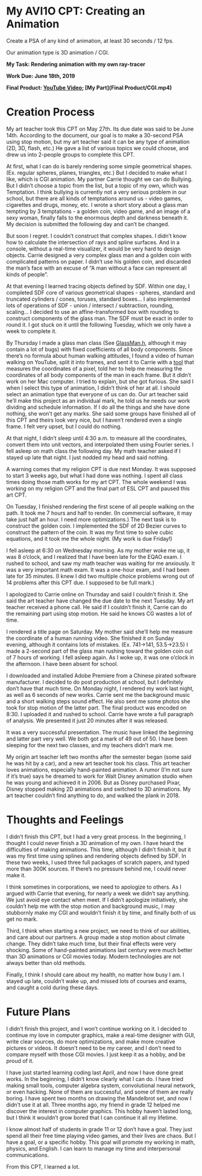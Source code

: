# My AVI1O CPT: Creating an Animation

Create a PSA of any kind of animation, at least 30 seconds / 12 fps.

Our animation type is 3D animation / CGI.

**My Task: Rendering animation with my own ray-tracer**

**Work Due: June 18th, 2019**

**Final Product: [YouTube Video](https://www.youtube.com/watch?v=ZQ4x4_ZViqo&feature=youtu.be); [My Part](Final Product/CGI.mp4)**


# Creation Process

My art teacher took this CPT on May 27th. Its due date was said to be June 14th. According to the document, our goal is to make a 30-second PSA using stop motion, but my art teacher said it can be any type of animation (2D, 3D, flash, etc.) He gave a list of various topics we could choose, and drew us into 2-people groups to complete this CPT. 

At first, what I can do is barely rendering some simple geometrical shapes. (Ex. regular spheres, planes, triangles, etc.) But I decided to make what I like, which is CGI animation. My partner Carrie thought we can do Bullying. But I didn’t choose a topic from the list, but a topic of my own, which was Temptation. I think bullying is currently not a very serious problem in our school, but there are all kinds of temptations around us - video games, cigarettes and drugs, money, etc. I wrote a short story about a glass man tempting by 3 temptations - a golden coin, video game, and an image of a sexy woman, finally falls to the enormous depth and darkness beneath it. My decision is submitted the following day and can’t be changed. 

But soon I regret. I couldn’t construct that complex shapes. I didn’t know how to calculate the intersection of rays and spline surfaces. And in a console, without a real-time visualizer, it would be very hard to design objects. Carrie designed a very complex glass man and a golden coin with complicated patterns on paper. I didn’t use his golden coin, and discarded the man’s face with an excuse of “A man without a face can represent all kinds of people”. 

At that evening I learned tracing objects defined by SDF. Within one day, I completed SDF core of various geometrical shapes - spheres, standard and truncated cylinders / cones, toruses, standard boxes… I also implemented lots of operations of SDF - union / intersect / subtraction, rounding, scaling… I decided to use an affine-transformed box with rounding to construct components of the glass man. The SDF must be exact in order to round it. I got stuck on it until the following Tuesday, which we only have a week to complete it. 

By Thursday I made a glass man class (See [GlassMan.h](GlassMan.h), although it may contain a lot of bugs) with fixed coefficients of all body components. Since there’s no formula about human walking attitudes, I found a video of human walking on YouTube, split it into frames, and sent it to Carrie with a [tool](GetCoordinate.html) that measures the coordinates of a pixel, told her to help me measuring the coordinates of all body components of the man in each frame. But it didn’t work on her Mac computer. I tried to explain, but she got furious. She said I when I select this type of animation, I didn’t think of her at all. I should select an animation type that everyone of us can do. Our art teacher said he’ll make this project as an individual mark, he told us he needs our work dividing and schedule information. If I do all the things and she have done nothing, she won’t get any marks. She said some groups have finished all of this CPT and theirs look very nice, but I haven’t rendered even a single frame. I felt very upset, but I could do nothing. 

At that night, I didn’t sleep until 4:30 a.m. to measure all the coordinates, convert them into unit vectors, and interpolated them using Fourier series. I fell asleep on math class the following day. My math teacher asked if I stayed up late that night. I just nodded my head and said nothing. 

A warning comes that my religion CPT is due next Monday. It was supposed to start 3 weeks ago, but what I had done was nothing. I spent all class times doing those math works for my art CPT. The whole weekend I was working on my religion CPT and the final part of ESL CPT and paused this art CPT. 

On Tuesday, I finished rendering the first scene of all people walking on the path. It took me 7 hours and half to render. (In commercial software, it may take just half an hour. I need more optimizations.) The next task is to construct the golden coin. I implemented the SDF of 2D Bezier curves to construct the pattern of the coin. It was my first time to solve cubic equations, and it took me the whole night. (My work is due Friday!)

I fell asleep at 6:30 on Wednesday morning. As my mother woke me up, it was 8 o’clock, and I realized that I have been late for the EQAO exam. I rushed to school, and saw my math teacher was waiting for me anxiously. It was a very important math exam. It was a one-hour exam, and I had been late for 35 minutes. (I knew I did two multiple choice problems wrong out of 14 problems after this CPT due. I supposed to be full mark.) 

I apologized to Carrie online on Thursday and said I couldn’t finish it. She said the art teacher have changed the due date to the next Tuesday. My art teacher received a phone call. He said if I couldn’t finish it, Carrie can do the remaining part using stop motion. He said he knows CG wastes a lot of time. 

I rendered a title page on Saturday. My mother said she’ll help me measure the coordinate of a human running video. She finished it on Sunday evening, although it contains lots of mistakes. (Ex. 741→141, 53.5→23.5) I made a 2-second part of the glass man rushing toward the golden coin out of 7 hours of working. I fell asleep again. As I woke up, it was one o’clock in the afternoon. I have been absent for school. 

I downloaded and installed Adobe Premiere from a Chinese pirated software manufacturer. I decided to do post production at school, but I definitely don’t have that much time. On Monday night, I rendered my work last night, as well as 6 seconds of new works. Carrie sent me the background music and a short walking steps sound effect. He also sent me some photos she took for stop motion of the latter part. The final product was encoded on 8:30. I uploaded it and rushed to school. Carrie have wrote a full paragraph of analysis. We presented it just 20 minutes after it was released. 

It was a very successful presentation. The music have linked the beginning and latter part very well. We both got a mark of 49 out of 50. I have been sleeping for the next two classes, and my teachers didn’t mark me. 

My origin art teacher left two months after the semester began (some said he was hit by a car), and a new art teacher took his class. This art teacher loves animations, especially hand-painted animation. A rumor (I’m not sure if it’s true) says he dreamed to work for Walt Disney animation studio when he was young and achieved it in 2006. But as Disney purchased Pixar, Disney stopped making 2D animations and switched to 3D animations. My art teacher couldn’t find anything to do, and walked the plank in 2018. 


# Thoughts and Feelings

I didn’t finish this CPT, but I had a very great process. In the beginning, I thought I could never finish a 3D animation of my own. I have heard the difficulties of making animations. This time, although I didn’t finish it, but it was my first time using splines and rendering objects defined by SDF. In these two weeks, I used three full packages of scratch papers, and typed more than 300K sources. If there’s no pressure behind me, I could never make it. 

I think sometimes in corporations, we need to apologize to others. As I argued with Carrie that evening, for nearly a week we didn’t say anything. We just avoid eye contact when meet. If I didn’t apologize initiatively, she couldn’t help me with the stop motion and background music, I may stubbornly make my CGI and wouldn’t finish it by time, and finally both of us get no mark. 

Third, I think when starting a new project, we need to think of our abilities, and care about our partners. A group made a stop motion about climate change. They didn’t take much time, but their final effects were very shocking. Some of hand-painted animations last century were much better than 3D animations or CGI movies today. Modern technologies are not always better than old methods. 

Finally, I think I should care about my health, no matter how busy I am. I stayed up late, couldn’t wake up, and missed lots of courses and exams, and caught a cold during these days. 


# Future Plans

I didn’t finish this project, and I won’t continue working on it. I decided to continue my love in computer graphics, make a real-time designer with GUI, write clear sources, do more optimizations, and make more creative pictures or videos. It doesn't need to be my career, and I don’t need to compare myself with those CGI movies. I just keep it as a hobby, and be proud of it. 

I have just started learning coding last April, and now I have done great works. In the beginning, I didn’t know clearly what I can do. I have tried making small tools, computer algebra system, convolutional neural network, or even hacking. None of them are successful, and some of them are really boring. I have spent two months on drawing the Mandelbrot set, and now I didn’t use it at all. Three months ago, my friend in grade 12 helped me discover the interest in computer graphics. This hobby haven’t lasted long, but I think it wouldn’t grow bored that I can continue it all my lifetime. 

I know almost half of students in grade 11 or 12 don’t have a goal. They just spend all their free time playing video games, and their lives are chaos. But I have a goal, or a specific hobby. This goal will promote my working in math, physics, and English. I can learn to manage my time and interpersonal communications. 

From this CPT, I learned a lot. 

